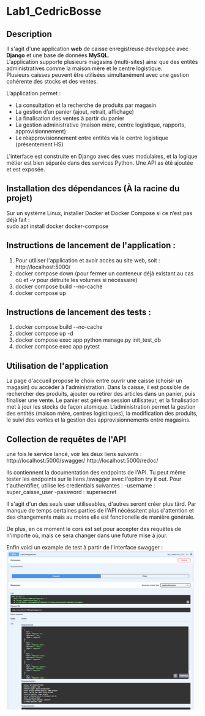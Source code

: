 # Lab1_CedricBosse

## Description

Il s'agit d'une application **web** de caisse enregistreuse développée avec **Django** et une base de données **MySQL**.  
L'application supporte plusieurs magasins (multi-sites) ainsi que des entités administratives comme la maison mère et le centre logistique.  
Plusieurs caisses peuvent être utilisées simultanément avec une gestion cohérente des stocks et des ventes.  

L’application permet :
- La consultation et la recherche de produits par magasin
- La gestion d’un panier (ajout, retrait, affichage)
- La finalisation des ventes à partir du panier
- La gestion administrative (maison mère, centre logistique, rapports, approvisionnement)
- Le réapprovisionnement entre entités via le centre logistique (présentement HS)

L'interface est construite en Django avec des vues modulaires, et la logique métier est bien séparée dans des services Python.
Une API as été ajoutée et est exposée.


## Installation des dépendances (À la racine du projet) 

Sur un système Linux, installer Docker et Docker Compose si ce n’est pas déjà fait :  
sudo apt install docker docker-compose


## Instructions de lancement de l'application :
1. Pour utiliser l'application et avoir accès au site web, soit : http://localhost:5000/
2. docker compose down (pour fermer un conteneur déjà existant au cas où et -v pour détruite les volumes si nécéssaire)
3. docker compose build --no-cache
4. docker compose up

## Instructions de lancement des tests :
1. docker compose build --no-cache
2. docker compose up -d 
3. docker compose exec app python manage.py init_test_db
4. docker compose exec app pytest 

## Utilisation de l'application
La page d'accueil propose le choix entre ouvrir une caisse (choisir un magasin) ou accéder à l'administration.
Dans la caisse, il est possible de rechercher des produits, ajouter ou retirer des articles dans un panier, puis finaliser une vente.
Le panier est géré en session utilisateur, et la finalisation met à jour les stocks de façon atomique.
L’administration permet la gestion des entités (maison mère, centres logistiques), la modification des produits, le suivi des ventes et la gestion des approvisionnements entre magasins.

##  Collection de requêtes de l'API

une fois le service lancé, voir les deux liens suivants :
http://localhost:5000/swagger/
http://localhost:5000/redoc/

Ils contiennent la documentation des endpoints de l'API.
Tu peut même tester les endpoints sur le liens /swagger avec l'option try it out.
Pour t'authentifier, utilise les credentials suivantes :
-username : super_caisse_user
-password : supersecret

Il s'agit d'un des seuls user utiliseables, d'autres seront créer plus târd.
Par manque de temps certaines parties de l'API nécéssitent plus d'attention et des changements mais au moins elle est fonctionelle de manière générale.

De plus, en ce moment le cors est set pour accepter des requêtes de n'importe où, mais ce sera changer dans une future mise à jour.

Enfin voici un example de test à partir de l'interface swagger :
![alt text](image.png)